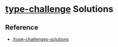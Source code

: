 # [type-challenge](https://github.com/type-challenges/type-challenges) Solutions

## Reference

- [/type-challenges-solutions](https://github.com/ghaiklor/type-challenges-solutions)
